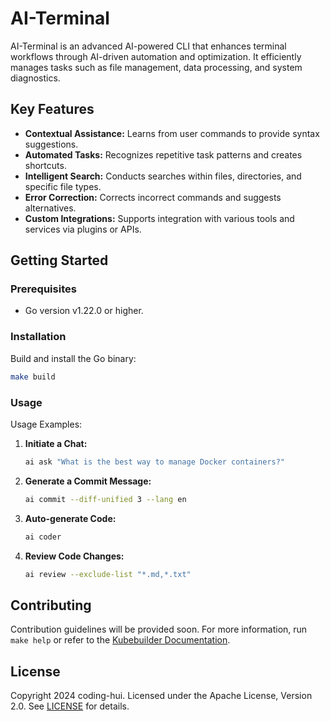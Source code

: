 # AI-Terminal

AI-Terminal is an advanced AI-powered CLI that enhances terminal workflows through AI-driven automation and optimization. It efficiently manages tasks such as file management, data processing, and system diagnostics.

## Key Features

- **Contextual Assistance:** Learns from user commands to provide syntax suggestions.
- **Automated Tasks:** Recognizes repetitive task patterns and creates shortcuts.
- **Intelligent Search:** Conducts searches within files, directories, and specific file types.
- **Error Correction:** Corrects incorrect commands and suggests alternatives.
- **Custom Integrations:** Supports integration with various tools and services via plugins or APIs.

## Getting Started

### Prerequisites

- Go version v1.22.0 or higher.

### Installation

Build and install the Go binary:

```sh
make build
```

### Usage

Usage Examples:

1. **Initiate a Chat:**
   ```sh
   ai ask "What is the best way to manage Docker containers?"
   ```

2. **Generate a Commit Message:**
   ```sh
   ai commit --diff-unified 3 --lang en
   ```

3. **Auto-generate Code:**
   ```sh
   ai coder
   ```

4. **Review Code Changes:**
   ```sh
   ai review --exclude-list "*.md,*.txt"
   ```

## Contributing

Contribution guidelines will be provided soon. For more information, run `make help` or refer to the [Kubebuilder Documentation](https://book.kubebuilder.io/introduction.html).

## License

Copyright 2024 coding-hui. Licensed under the Apache License, Version 2.0. See [LICENSE](http://www.apache.org/licenses/LICENSE-2.0) for details.

